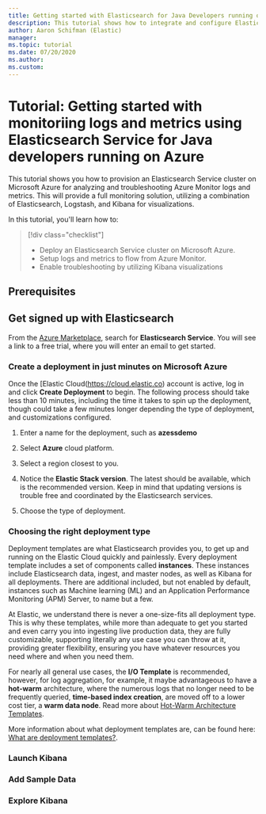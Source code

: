 ```yaml
---
title: Getting started with Elasticsearch for Java Developers running on Azure
description: This tutorial shows how to integrate and configure Elasticsearch Service for Java Developers running on Azure.
author: Aaron Schifman (Elastic)
manager: 
ms.topic: tutorial
ms.date: 07/20/2020
ms.author: 
ms.custom: 
---
```


# Tutorial: Getting started with monitoriing logs and metrics using Elasticsearch Service for Java developers running on Azure

This tutorial shows you how to provision an Elasticsearch Service cluster on Microsoft Azure for analyzing and troubleshooting Azure Monitor logs and metrics. This will provide a full monitoring solution, utilizing a combination of Elasticsearch, Logstash, and Kibana for visualizations.

<!--- NEEDS MODIFICATION
This tutorial assumes you're using Log4J or Logback. These libraries are the two most widely used for logging in Java, so the tutorial should work for most applications running on Azure. If you're already using the Elastic stack to monitor your Java application, this tutorial shows you how to reconfigure to target the Logz.io endpoint.
--->

In this tutorial, you'll learn how to:

> [!div class="checklist"]
> * Deploy an Elasticsearch Service cluster on Microsoft Azure.
> * Setup logs and metrics to flow from Azure Monitor.
> * Enable troubleshooting by utilizing Kibana visualizations

## Prerequisites
<!--- NEEDS MODIFICATION
* [Java Developer Kit](https://aka.ms/azure-jdks), version 8 or greater
* A Logz.io account from the [Azure Marketplace](https://azuremarketplace.microsoft.com/marketplace/apps/logz.logzio-elk-as-a-service-pro)
* An existing Java application that uses Log4J or Logback
--->

## Get signed up with Elasticsearch

From the [Azure Marketplace](https://azuremarketplace.microsoft.com/marketplace/apps/logz.logzio-elk-as-a-service-pro), search for **Elasticsearch Service**. You will see a link to a free trial, where you will enter an email to get started.

### Create a deployment in just minutes on Microsoft Azure

Once the [Elastic Cloud(https://cloud.elastic.co) account is active, log in and click **Create Deployment** to begin. The following process should take less than 10 minutes, including the time it takes to spin up the deployment, though could take a few minutes longer depending the type of deployment, and customizations configured.

1. Enter a name for the deployment, such as **azessdemo**

2. Select **Azure** cloud platform.  

3. Select a region closest to you.

4. Notice the **Elastic Stack version**. The latest should be available, which is the recommended version. Keep in mind that updating versions is trouble free and coordinated by the Elasticsearch services.

5. Choose the type of deployment.

### Choosing the right deployment type

Deployment templates are what Elasticsearch provides you, to get up and running on the Elastic Cloud quickly and painlessly. Every deployment template includes a set of components called **instances**. These instances include Elasticsearch data, ingest, and master nodes, as well as Kibana for all deployments. There are additional included, but not enabled by default, instances such as Machine learning (ML) and an Application Performance Monitoring (APM) Server, to name but a few.

At Elastic, we understand there is never a one-size-fits all deployment type. This is why these templates, while more than adequate to get you started and even carry you into ingesting live production data, they are fully customizable, supporting literally any use case you can throw at it, providing greater flexibility, ensuring you have whatever resources you need where and when you need them.

For nearly all general use cases, the **I/O Template** is recommended, however, for log aggregation, for example, it maybe advantageous to have a **hot-warm** architecture, where the numerous logs that no longer need to be frequently queried, **time-based index creation**, are moved off to a lower cost tier, a **warm data node**. Read more about [Hot-Warm Architecture Templates](https://www.elastic.co/guide/en/cloud/current/ec-getting-started-templates-hot-warm.html).

More information about what deployment templates are, can be found here: [What are deployment templates?](https://www.elastic.co/guide/en/cloud/current/ec-getting-started-templates.html).

### Launch Kibana

### Add Sample Data

### Explore Kibana
